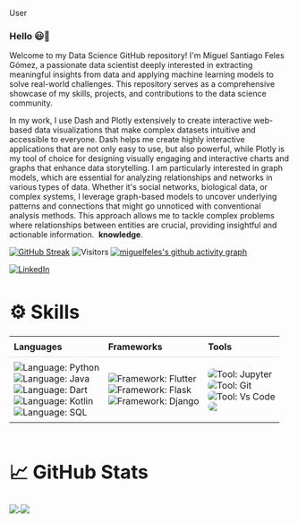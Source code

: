 User
### Hello 😃👋

⁤Welcome to my Data Science GitHub repository! ⁤⁤I'm Miguel Santiago Feles Gómez, a passionate data scientist deeply interested in extracting meaningful insights from data and applying machine learning models to solve real-world challenges. ⁤⁤This repository serves as a comprehensive showcase of my skills, projects, and contributions to the data science community. ⁤

⁤In my work, I use Dash and Plotly extensively to create interactive web-based data visualizations that make complex datasets intuitive and accessible to everyone. ⁤⁤Dash helps me create highly interactive applications that are not only easy to use, but also powerful, while Plotly is my tool of choice for designing visually engaging and interactive charts and graphs that enhance data storytelling. ⁤⁤I am particularly interested in graph models, which are essential for analyzing relationships and networks in various types of data. ⁤⁤Whether it's social networks, biological data, or complex systems, I leverage graph-based models to uncover underlying patterns and connections that might go unnoticed with conventional analysis methods. ⁤⁤This approach allows me to tackle complex problems where relationships between entities are crucial, providing insightful and actionable information. ⁤
**knowledge**.
<!--
**miguelfeles/miguelfeles** is a ✨ _special_ ✨ repository because its `README.md` (this file) appears on your GitHub profile.

Here are some ideas to get you started:


-->
[![GitHub Streak](http://github-readme-streak-stats.herokuapp.com?user=miguelfeles&theme=nightowl)](https://git.io/streak-stats)
![Visitors](https://visitor-badge.laobi.icu/badge?page_id=miguelfeles.miguelfeles)
[![miguelfeles's github activity graph](https://activity-graph.herokuapp.com/graph?username=miguelfeles&theme=react-dark)](https://github.com/ashutosh00710/github-readme-activity-graph)

[![LinkedIn](https://img.shields.io/badge/LinkedIn-miguelfeles-blue?style=flat-square&logo=linkedin)](https://www.linkedin.com/in/miguelfeles/)

<h1 align="left" style="font-size:3.5vw">⚙️ Skills</h1>

<table style="border-collapse: collapse; width: 100%; margin: 0;">
  <tr>
    <th style="padding: 8px; text-align: left; border-bottom: 1px solid #ddd; font-weight: bold;">Languages</th>
    <th style="padding: 8px; text-align: left; border-bottom: 1px solid #ddd; font-weight: bold;">Frameworks</th>
    <th style="padding: 8px; text-align: left; border-bottom: 1px solid #ddd; font-weight: bold;">Tools</th>
  </tr>
  <tr>
    <td style="padding: 8px;">
      <img src="https://img.shields.io/badge/Python-3776AB?style=for-the-badge&logo=python&logoColor=white" alt="Language: Python" style="display: block; margin: 0 auto;">
      <img src="https://img.shields.io/badge/Java-ED8B00?style=for-the-badge&logo=openjdk&logoColor=white" alt="Language: Java" style="display: block; margin: 0 auto;">
      <img src="https://img.shields.io/badge/Dart-0175C2?style=for-the-badge&logo=dart&logoColor=white&color=45B1E8" alt="Language: Dart" style="display: block; margin: 0 auto;">
      <img src="https://img.shields.io/badge/Kotlin-AD70A4?&style=for-the-badge&logo=kotlin&logoColor=white" alt="Language: Kotlin" style="display: block; margin: 0 auto;">
      <img src="https://img.shields.io/badge/SQL-005C84?style=for-the-badge&logo=mysql&logoColor=white" alt="Language: SQL" style="display: block; margin: 0 auto;">
    </td>
    <td style="padding: 8px;">
      <img src="https://img.shields.io/badge/Flutter-0084A0?style=for-the-badge&logo=flutter&logoColor=white" alt="Framework: Flutter" style="display: block; margin: 0 auto;">
      <img src="https://img.shields.io/badge/Flask-000000?style=for-the-badge&logo=flask&logoColor=white" alt="Framework: Flask" style="display: block; margin: 0 auto;">
      <img align="center" src="https://img.shields.io/badge/Django-57F287?style=for-the-badge&logo=django&logoColor=white" alt="Framework: Django" style="display: block; margin: 0 auto;">
    </td>
    <td style="padding: 8px;">
      <img src="https://img.shields.io/badge/Jupyter-orange?style=for-the-badge&logo=Jupyter&color=FF924E" alt="Tool: Jupyter" style="display: block; margin: 0 auto; border-radius: 8px;">
      <img src="https://img.shields.io/badge/GIT-E44C30?style=for-the-badge&logo=git&logoColor=white" alt="Tool: Git" style="display: block; margin: 0 auto; border-radius: 8px;">
      <img src="https://img.shields.io/badge/Vs_Code-0078D4?style=for-the-badge&logo=visual%20studio%20code&logoColor=white" alt="Tool: Vs Code" style="display: block; margin: 0 auto; border-radius: 8px;">
      <img src="https://img.shields.io/badge/PostgreSQL-331878?style=for-the-badge&logo=postgresql&logoColor=white" style="display: block; margin: 0 auto; border-radius: 8px;">
    </td>
  </tr>
</table>
<br>


<h1 align="left" style="font-size:3.5vw">📈 GitHub Stats</h1>

<a href="https://github.com/miguelfeles">
  <img align="center" src="https://github-readme-stats.vercel.app/api/top-langs/?username=miguelfeles&theme=nightowl&bg_color=1d1f21&langs_count=3&hide=java,html,tex,jupyter%20notebook,css" />
</a>

<a href="https://github.com/miguelfeles">
  <img align="center" src="https://github-readme-stats.vercel.app/api?username=miguelfeles&show_icons=true&theme=nightowl&bg_color=1d1f21&count_private=true"  />
</a>

